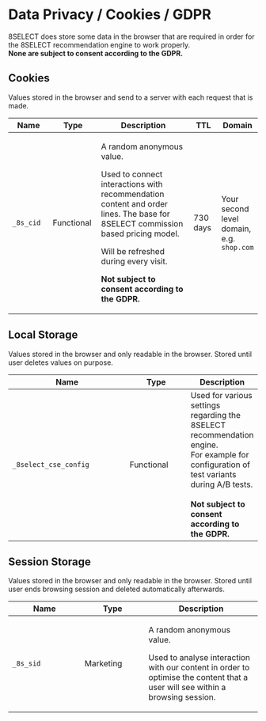 # Data Privacy / Cookies / GDPR

8SELECT does store some data in the browser that are required in order for the 8SELECT recommendation engine to work properly. \
**None are subject to consent according to the GDPR.**

## Cookies

Values stored in the browser and send to a server with each request that is made.

<table data-full-width="true"><thead><tr><th width="134">Name</th><th width="111">Type</th><th width="517">Description</th><th width="75">TTL</th><th>Domain</th></tr></thead><tbody><tr><td><code>_8s_cid</code></td><td>Functional</td><td><p>A random anonymous value.<br></p><p>Used to connect interactions with recommendation content and order lines. The base for 8SELECT commission based pricing model.<br></p><p>Will be refreshed during every visit.<br></p><p><strong>Not subject to consent according to the GDPR.</strong></p></td><td>730 days</td><td>Your second level domain, <br>e.g. <code>shop.com</code></td></tr></tbody></table>

## Local Storage

Values stored in the browser and only readable in the browser. Stored until user deletes values on purpose.

<table data-full-width="true"><thead><tr><th width="252.33333333333337">Name</th><th width="121">Type</th><th>Description</th></tr></thead><tbody><tr><td><code>_8select_cse_config</code></td><td>Functional</td><td>Used for various settings regarding the 8SELECT recommendation engine. <br>For example for configuration of test variants during A/B tests.<br><br><strong>Not subject to consent according to the GDPR.</strong></td></tr></tbody></table>

## Session Storage

Values stored in the browser and only readable in the browser. Stored until user ends browsing session and deleted automatically afterwards.

<table data-full-width="true"><thead><tr><th width="130.33333333333337">Name</th><th width="113">Type</th><th>Description</th></tr></thead><tbody><tr><td><code>_8s_sid</code></td><td>Marketing</td><td><p>A random anonymous value.<br></p><p>Used to analyse interaction with our content in order to optimise the content that a user will see within a browsing session.</p></td></tr></tbody></table>
